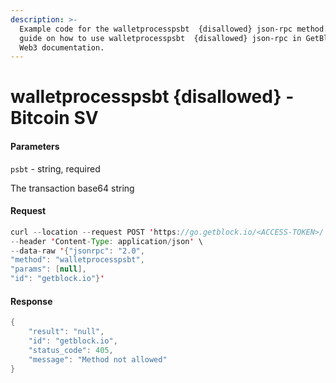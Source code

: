 ```yaml
---
description: >-
  Example code for the walletprocesspsbt  {disallowed} json-rpc method. Сomplete
  guide on how to use walletprocesspsbt  {disallowed} json-rpc in GetBlock.io
  Web3 documentation.
---
```


# walletprocesspsbt {disallowed} - Bitcoin SV

#### Parameters

`psbt` - string, required

The transaction base64 string

#### Request

```java
curl --location --request POST 'https://go.getblock.io/<ACCESS-TOKEN>/' \
--header 'Content-Type: application/json' \
--data-raw '{"jsonrpc": "2.0",
"method": "walletprocesspsbt",
"params": [null],
"id": "getblock.io"}'
```

#### Response

```java
{
    "result": "null",
    "id": "getblock.io",
    "status_code": 405,
    "message": "Method not allowed"
}
```
